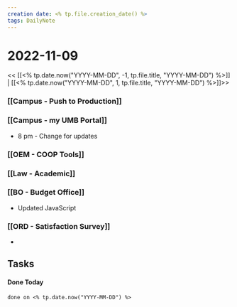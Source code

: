 ```yaml
---
creation date: <% tp.file.creation_date() %>
tags: DailyNote 
---
```


# 2022-11-09


<< [[<% tp.date.now("YYYY-MM-DD", -1, tp.file.title, "YYYY-MM-DD") %>]] | [[<% tp.date.now("YYYY-MM-DD", 1, tp.file.title, "YYYY-MM-DD") %>]]>>

### [[Campus - Push to Production]]


### [[Campus - my UMB Portal]]
- 8 pm - Change for updates  

### [[OEM - COOP Tools]]


### [[Law - Academic]]


### [[BO - Budget  Office]]
- Updated JavaScript

### [[ORD - Satisfaction Survey]]
- 

## Tasks


#### Done Today

```tasks
done on <% tp.date.now("YYYY-MM-DD") %>
```

